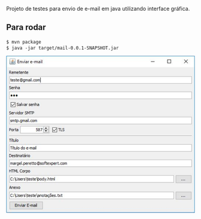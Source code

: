 Projeto de testes para envio de e-mail em java utilizando interface gráfica.

## Para rodar
```
$ mvn package
$ java -jar target/mail-0.0.1-SNAPSHOT.jar
```
![alt text](https://github.com/margelperetto/mail/blob/master/screenshot.JPG "ScreenShot")
